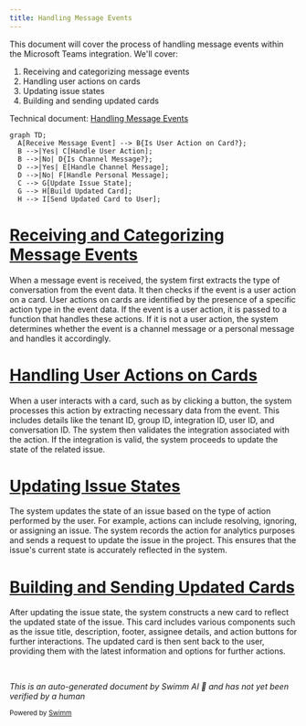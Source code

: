 ```yaml
---
title: Handling Message Events
---
```

This document will cover the process of handling message events within the Microsoft Teams integration. We'll cover:

1. Receiving and categorizing message events
2. Handling user actions on cards
3. Updating issue states
4. Building and sending updated cards

Technical document: <SwmLink doc-title="Handling Message Events">[Handling Message Events](/.swm/handling-message-events.jemqdizi.sw.md)</SwmLink>

```mermaid
graph TD;
  A[Receive Message Event] --> B{Is User Action on Card?};
  B -->|Yes| C[Handle User Action];
  B -->|No| D{Is Channel Message?};
  D -->|Yes| E[Handle Channel Message];
  D -->|No| F[Handle Personal Message];
  C --> G[Update Issue State];
  G --> H[Build Updated Card];
  H --> I[Send Updated Card to User];
```

# [Receiving and Categorizing Message Events](https://app.swimm.io/repos/Z2l0aHViJTNBJTNBc2VudHJ5LWRlbW8tMSUzQSUzQVN3aW1tLURlbW8=/docs/jemqdizi#handling-message-events)

When a message event is received, the system first extracts the type of conversation from the event data. It then checks if the event is a user action on a card. User actions on cards are identified by the presence of a specific action type in the event data. If the event is a user action, it is passed to a function that handles these actions. If it is not a user action, the system determines whether the event is a channel message or a personal message and handles it accordingly.

# [Handling User Actions on Cards](https://app.swimm.io/repos/Z2l0aHViJTNBJTNBc2VudHJ5LWRlbW8tMSUzQSUzQVN3aW1tLURlbW8=/docs/jemqdizi#handling-action-submissions)

When a user interacts with a card, such as by clicking a button, the system processes this action by extracting necessary data from the event. This includes details like the tenant ID, group ID, integration ID, user ID, and conversation ID. The system then validates the integration associated with the action. If the integration is valid, the system proceeds to update the state of the related issue.

# [Updating Issue States](https://app.swimm.io/repos/Z2l0aHViJTNBJTNBc2VudHJ5LWRlbW8tMSUzQSUzQVN3aW1tLURlbW8=/docs/jemqdizi#issue-state-change)

The system updates the state of an issue based on the type of action performed by the user. For example, actions can include resolving, ignoring, or assigning an issue. The system records the action for analytics purposes and sends a request to update the issue in the project. This ensures that the issue's current state is accurately reflected in the system.

# [Building and Sending Updated Cards](https://app.swimm.io/repos/Z2l0aHViJTNBJTNBc2VudHJ5LWRlbW8tMSUzQSUzQVN3aW1tLURlbW8=/docs/jemqdizi#building-group-card)

After updating the issue state, the system constructs a new card to reflect the updated state of the issue. This card includes various components such as the issue title, description, footer, assignee details, and action buttons for further interactions. The updated card is then sent back to the user, providing them with the latest information and options for further actions.

&nbsp;

*This is an auto-generated document by Swimm AI 🌊 and has not yet been verified by a human*

<SwmMeta version="3.0.0" repo-id="Z2l0aHViJTNBJTNBc2VudHJ5LWRlbW8tMSUzQSUzQVN3aW1tLURlbW8=" repo-name="sentry-demo-1" doc-type="product-flows"><sup>Powered by [Swimm](/)</sup></SwmMeta>
